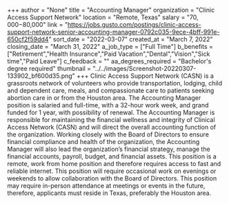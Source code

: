 +++
author = "None"
title = "Accounting Manager"
organization = "Clinic Access Support Network"
location = "Remote, Texas"
salary = "$70,000-$80,000"
link = "https://jobs.gusto.com/postings/clinic-access-support-network-senior-accounting-manager-0792c035-9ece-4bff-991e-650cf2f59dd4"
sort_date = "2022-03-07"
created_at = "March 7, 2022"
closing_date = "March 31, 2022"
a_job_type = ["Full Time"]
b_benefits = ["Retirement","Health Insurance","Paid Vacation","Dental","Vision","Sick time","Paid Leave"]
c_feedback = ""
aa_degrees_required = "Bachelor's degree required"
thumbnail = "../../images/Screenshot-20220307-133902_bf600d35.png"
+++
Clinic Access Support Network (CASN) is a grassroots network of volunteers who provide transportation, lodging, child and dependent care, meals, and compassionate care to patients seeking abortion care in or from the Houston area. The Accounting Manager position is salaried and full-time, with a 32-hour work week, and grand funded for 1 year, with possibility of renewal. The Accounting Manager is responsible for maintaining the financial wellness and integrity of Clinical Access Network (CASN) and will direct the overall accounting function of the organization. Working closely with the Board of Directors to ensure financial compliance and health of the organization, the Accounting Manager will also lead the organization’s financial strategy, manage the financial accounts, payroll, budget, and financial assets. This position is a remote, work from home position and therefore requires access to fast and reliable internet. This position will require occasional work on evenings or weekends to allow collaboration with the Board of Directors. This position may require in-person attendance at meetings or events in the future, therefore, applicants must reside in Texas, preferably the Houston area.